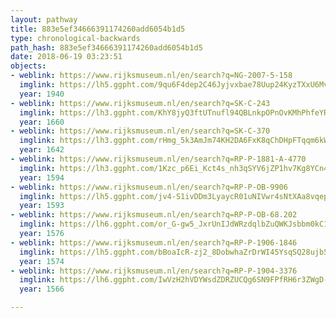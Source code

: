 ```yaml
---
layout: pathway
title: 883e5ef34666391174260add6054b1d5
type: chronological-backwards
path_hash: 883e5ef34666391174260add6054b1d5
date: 2018-06-19 03:23:51
objects:
- weblink: https://www.rijksmuseum.nl/en/search?q=NG-2007-5-158
  imglink: https://lh5.ggpht.com/9qu6F4dep2C46Jyjvxbae78Uup24KyzTXxU6MvXGlbc-9P30PMxBJkpoVu1B1ng_x2DUb5xECPnSVKRGOf_s7IS7Dw=s200
  year: 1940
- weblink: https://www.rijksmuseum.nl/en/search?q=SK-C-243
  imglink: https://lh3.ggpht.com/KhY8jyQ3ftUTnufl94QBLnkpOPnOvKMhPhfeYR3bCIOB16v22cTmEUAYfC87-zUVdRhAxN8lPJ0n6JnVyuCokpN9X6A=s200
  year: 1660
- weblink: https://www.rijksmuseum.nl/en/search?q=SK-C-370
  imglink: https://lh3.ggpht.com/rHmg_5k3AmJm74KH2DA6FxK8qChDHpFTqqm6kWrRpXix7mHHlGAEEy2dmobQMo5vViZgcmy-s6RKr8NrUSQt2NLFS8A=s200
  year: 1642
- weblink: https://www.rijksmuseum.nl/en/search?q=RP-P-1881-A-4770
  imglink: https://lh3.ggpht.com/1Kzc_p6Ei_Kct4s_nh3qSYV6jZP1hv7Kg8YCn4oPK8jX_LYmgyKWyGXIQhFtuk-wFdvwbia2-YDhOZRqJ5zN_-4uEQg=s200
  year: 1594
- weblink: https://www.rijksmuseum.nl/en/search?q=RP-P-OB-9906
  imglink: https://lh5.ggpht.com/jv4-S1ivDDm3LyaycR01uNIVwr4sNtXAa8vqepv6fmgAzj6W-fA0u_2FuuT7FagJkZzAoRk74i3S9PIZSM5cU85IWRo=s200
  year: 1593
- weblink: https://www.rijksmuseum.nl/en/search?q=RP-P-OB-68.202
  imglink: https://lh6.ggpht.com/or_G-gw5_JxrUnIJdWRzdqlbZuQWKJsbbm0kC1-92SmwVacomY-XLJn1l9yxZjVrxOauiCd3_n90KtXRUorxmceAEA=s200
  year: 1576
- weblink: https://www.rijksmuseum.nl/en/search?q=RP-P-1906-1846
  imglink: https://lh5.ggpht.com/bBoaIcR-zj2_8DobwhaZrDrWI45YsqSQ28ujb52F-54Wh0ZfvK2Z5LuRsy4ZrGR46QYOATqC2FfZIGc8Z_4zjIs7HtE=s200
  year: 1574
- weblink: https://www.rijksmuseum.nl/en/search?q=RP-P-1904-3376
  imglink: https://lh6.ggpht.com/IwVzH2hVDYWsdZDRZUCQg6SN9FPfRH6r3ZWgD-XVPzwalravZUPBe41vpH5UZ_dsBzqClVyYMfXsf5gKR9XBPdzxBIKw=s200
  year: 1566

---
```

